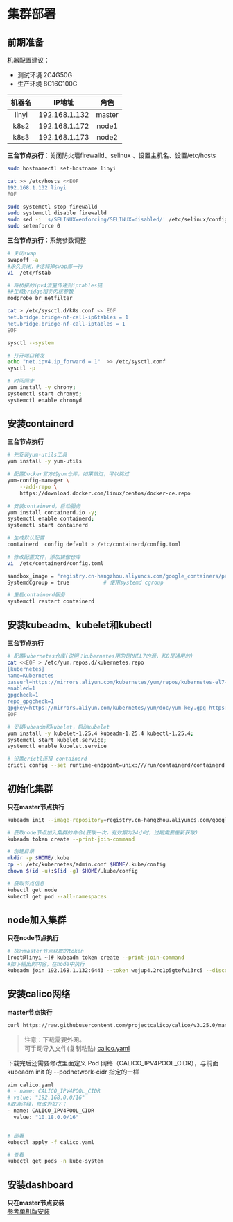 # 集群部署
## 前期准备
机器配置建议：  
- 测试环境  2C4G50G
- 生产环境  8C16G100G

| 机器名 | IP地址 | 角色 |
| :----: | :----: | :----: |
| linyi | 192.168.1.132 | master |
| k8s2 | 192.168.1.172 | node1 |
| k8s3 | 192.168.1.173 | node2 |

**三台节点执行**：关闭防火墙firewalld、selinux 、设置主机名、设置/etc/hosts    
```bash
sudo hostnamectl set-hostname linyi

cat >> /etc/hosts <<EOF
192.168.1.132 linyi
EOF

sudo systemctl stop firewalld
sudo systemctl disable firewalld
sudo sed -i 's/SELINUX=enforcing/SELINUX=disabled/' /etc/selinux/config
sudo setenforce 0
```

**三台节点执行**：系统参数调整
```bash
# 关闭swap
swapoff -a 
#永久关闭，#注释掉swap那一行
vi  /etc/fstab

# 将桥接的ipv4流量传递到iptables链
##生成bridge相关内核参数
modprobe br_netfilter

cat > /etc/sysctl.d/k8s.conf << EOF
net.bridge.bridge-nf-call-ip6tables = 1
net.bridge.bridge-nf-call-iptables = 1
EOF

sysctl --system

# 打开端口转发
echo "net.ipv4.ip_forward = 1"  >> /etc/sysctl.conf
sysctl -p

# 时间同步
yum install -y chrony;
systemctl start chronyd;
systemctl enable chronyd
```
## 安装containerd
**三台节点执行**
```bash
# 先安装yum-utils工具
yum install -y yum-utils  

# 配置Docker官方的yum仓库，如果做过，可以跳过
yum-config-manager \
    --add-repo \
    https://download.docker.com/linux/centos/docker-ce.repo

# 安装containerd，启动服务
yum install containerd.io -y;
systemctl enable containerd;
systemctl start containerd

# 生成默认配置
containerd  config default > /etc/containerd/config.toml

# 修改配置文件，添加镜像仓库
vi  /etc/containerd/config.toml

sandbox_image = "registry.cn-hangzhou.aliyuncs.com/google_containers/pause:3.8"   # 修改为阿里云镜像地址
SystemdCgroup = true           # 使用systemd cgroup

# 重启containerd服务
systemctl restart containerd
```
## 安装kubeadm、kubelet和kubectl
**三台节点执行**
```bash
# 配置kubernetes仓库(说明：kubernetes用的是RHEL7的源，和8是通用的)
cat <<EOF > /etc/yum.repos.d/kubernetes.repo
[kubernetes]
name=Kubernetes
baseurl=https://mirrors.aliyun.com/kubernetes/yum/repos/kubernetes-el7-x86_64/
enabled=1
gpgcheck=1
repo_gpgcheck=1
gpgkey=https://mirrors.aliyun.com/kubernetes/yum/doc/yum-key.gpg https://mirrors.aliyun.com/kubernetes/yum/doc/rpm-package-key.gpg
EOF

# 安装kubeadm和kubelet，启动kubelet
yum install -y kubelet-1.25.4 kubeadm-1.25.4 kubectl-1.25.4;
systemctl start kubelet.service;
systemctl enable kubelet.service

# 设置crictl连接 containerd
crictl config --set runtime-endpoint=unix:///run/containerd/containerd.sock
```
## 初始化集群
**只在master节点执行**
```bash
kubeadm init --image-repository=registry.cn-hangzhou.aliyuncs.com/google_containers --apiserver-advertise-address=192.168.1.132 --kubernetes-version=v1.25.4  --service-cidr=10.15.0.0/16  --pod-network-cidr=10.18.0.0/16

# 获取node节点加入集群的命令(获取一次，有效期为24小时，过期需要重新获取)
kubeadm token create --print-join-command

# 创建目录
mkdir -p $HOME/.kube
cp -i /etc/kubernetes/admin.conf $HOME/.kube/config
chown $(id -u):$(id -g) $HOME/.kube/config

# 获取节点信息
kubectl get node 
kubectl get pod --all-namespaces
```

## node加入集群
**只在node节点执行**
```bash
# 执行master节点获取的token
[root@linyi ~]# kubeadm token create --print-join-command
#如下输出的内容，在node中执行
kubeadm join 192.168.1.132:6443 --token wejup4.2rc1p5gtefvi3rc5 --discovery-token-ca-cert-hash sha256:45da92e0918a2e7bf7bd46aa697c549693b2636c8bc8f9b9973ac2a3aace0ce8
```

## 安装calico网络
**master节点执行**
```bash
curl https://raw.githubusercontent.com/projectcalico/calico/v3.25.0/manifests/calico.yaml -O
```
> 注意：下载需要外网。  
> 可手动导入文件(复制粘贴) [calico.yaml](https://gitee.com/wynne217/read-the-docs/blob/master/source/%E6%9C%8D%E5%8A%A1/K8S/calico.yaml)

下载完后还需要修改里面定义 Pod 网络（CALICO_IPV4POOL_CIDR），与前面 kubeadm init 的 --podnetwork-cidr 指定的一样
```bash
vim calico.yaml
# - name: CALICO_IPV4POOL_CIDR
# value: "192.168.0.0/16"
#取消注释，修改为如下：
- name: CALICO_IPV4POOL_CIDR
  value: "10.18.0.0/16"


# 部署
kubectl apply -f calico.yaml

# 查看
kubectl get pods -n kube-system
```

## 安装dashboard
**只在master节点安装**  
[参考单机版安装](%E5%8D%95%E6%9C%BA%E7%89%88%E5%AE%89%E8%A3%85.md)

